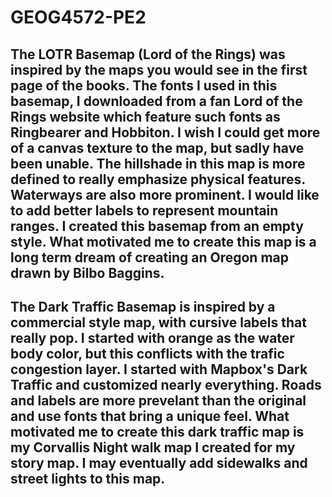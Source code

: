 # GEOG4572-PE2
## The LOTR Basemap (Lord of the Rings) was inspired by the maps you would see in the first page of the books. The fonts I used in this basemap, I downloaded from a fan Lord of the Rings website which feature such fonts as Ringbearer and Hobbiton. I wish I could get more of a canvas texture to the map, but sadly have been unable. The hillshade in this map is more defined to really emphasize physical features. Waterways are also more prominent. I would like to add better labels to represent mountain ranges. I created this basemap from an empty style. What motivated me to create this map is a long term dream of creating an Oregon map drawn by Bilbo Baggins.
## The Dark Traffic Basemap is inspired by a commercial style map, with cursive labels that really pop. I started with orange as the water body color, but this conflicts with the trafic congestion layer. I started with Mapbox's Dark Traffic and customized nearly everything. Roads and labels are more prevelant than the original and use fonts that bring a unique feel. What motivated me to create this dark traffic map is my Corvallis Night walk map I created for my story map. I may eventually add sidewalks and street lights to this map.
